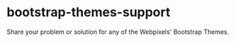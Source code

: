 # bootstrap-themes-support
Share your problem or solution for any of the Webpixels' Bootstrap Themes.
